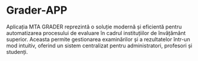 # Grader-APP
Aplicația MTA GRADER reprezintă o soluție modernă și eficientă pentru automatizarea procesului de evaluare în cadrul instituțiilor de învățământ superior. Aceasta permite gestionarea examinărilor și a rezultatelor într-un mod intuitiv, oferind un sistem centralizat pentru administratori, profesori și studenți.
